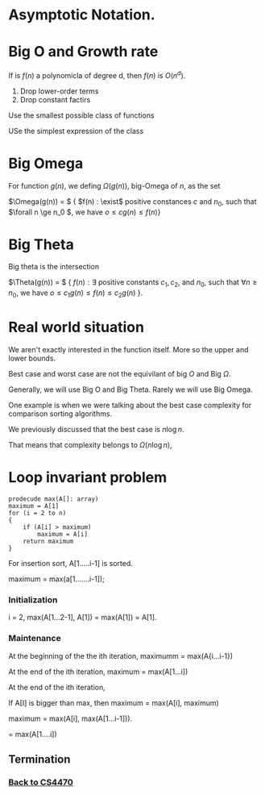 # Asymptotic Notation.

# Big O and Growth rate

If is $f(n)$ a polynomicla of degree d, then $f(n)$ is $O(n^d)$.

1. Drop lower-order terms
2. Drop constant factirs

Use the smallest possible class of functions

USe the simplest expression of the class


# Big Omega

For function $g(n)$, we defing $\Omega(g(n))$, big-Omega of $n$, as the set

$\Omega(g(n)) = $ { $f(n) : \exist$ positive constances $c$ and $n_0$, such that $\forall n \ge n_0 $, we have $o \le cg(n) \le f(n)$}

# Big Theta

Big theta is the intersection

$\Theta(g(n)) = $ { $f(n) : \exists$ positive constants $c_1, c_2,$ and $n_0$, such that $\forall n \ge n_0$, we have $o \le c_1g(n) \le f(n) \le c_2g(n)$ }.

# Real world situation

We aren't exactly interested in the function itself. More so the upper and lower bounds.

Best case and worst case are not the equivilant of big $O$ and Big $\Omega$.

Generally, we will use Big O and Big Theta. Rarely we will use Big Omega.

One example is when we were talking about the best case complexity for comparison sorting algorithms.

We previously discussed that the best case is $n\log n$.

That means that complexity belongs to $\Omega (n\log n)$,


# Loop invariant problem

```
prodecude max(A[]: array)
maximum = A[1]
for (i = 2 to n)
{
    if (A[i] > maximum)
        maximum = A[i]
    return maximum
}
```

For insertion sort, A[1.....i-1] is sorted.

maximum = max(a[1.......i-1]);

### Initialization

i = 2, max(A[1...2-1], A[1]) = max(A[1]) = A[1].

### Maintenance
At the beginning of the the ith iteration, maximumm = max(A{i...i-1})

At the end of the ith iteration, maximum = max(A[1...i])

At the end of the ith iteration, 

If A[I] is bigger than max, then maximum = max(A[i], maximum)

maximum = max(A[i], max(A[1...i-1])).

= max(A[1....i])

## Termination



### [Back to CS4470](%WEBPATH%/classes/cs4470/)